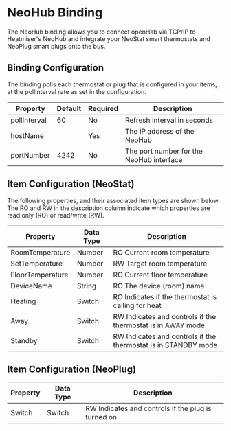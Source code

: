 # NeoHub Binding

The NeoHub binding allows you to connect openHab via TCP/IP to Heatmiser's NeoHub and integrate your NeoStat smart thermostats and NeoPlug smart plugs onto the bus.

## Binding Configuration

The binding polls each thermostat or plug that is configured in your items, at the pollInterval rate as set in the configuration. 

| Property            | Default | Required | Description
|---------------------|---------|----------|------------------------------------------
| pollInterval        | 60      |   No     | Refresh interval in seconds
| hostName            |         |   Yes    | The IP address of the NeoHub
| portNumber          | 4242    |   No     | The port number for the NeoHub interface

## Item Configuration (NeoStat)

The following properties, and their associated item types are shown below. The RO and RW in the description column indicate which properties are read only (RO) or read/write (RW).

| Property            | Data Type | Description                  
|---------------------|-----------|----------------------------------------------------------------
| RoomTemperature     | Number    | RO Current room temperature
| SetTemperature      | Number    | RW Target room temperature
| FloorTemperature    | Number    | RO Current floor temperature
| DeviceName          | String    | RO The device (room) name
| Heating             | Switch    | RO Indicates if the thermostat is calling for heat
| Away      		  | Switch    | RW Indicates and controls if the thermostat is in AWAY mode
| Standby             | Switch    | RW Indicates and controls if the thermostat is in STANDBY mode

## Item Configuration (NeoPlug)

| Property            | Data Type | Description
|---------------------|-----------|---------------------------------------------------------------
| Switch              | Switch    | RW Indicates and controls if the plug is turned on
